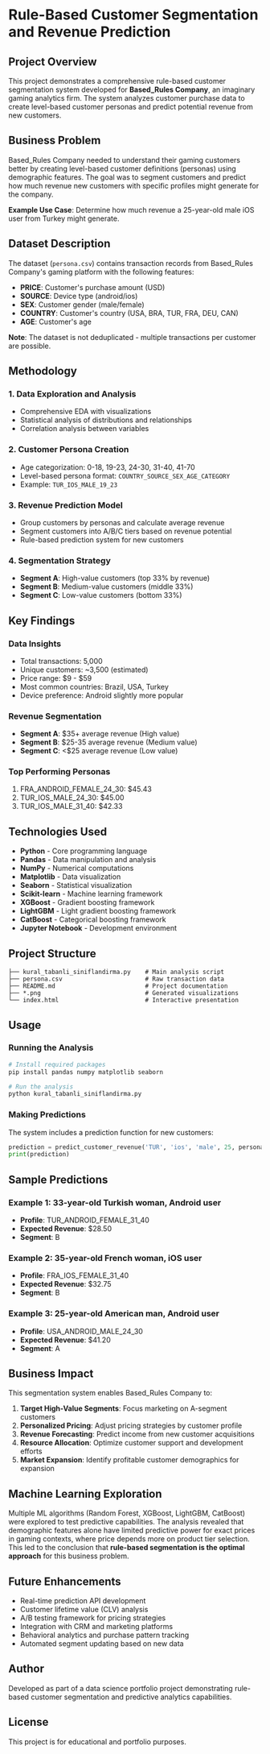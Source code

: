 # Rule-Based Customer Segmentation and Revenue Prediction

## Project Overview

This project demonstrates a comprehensive rule-based customer segmentation system developed for **Based_Rules Company**, an imaginary gaming analytics firm. The system analyzes customer purchase data to create level-based customer personas and predict potential revenue from new customers.

## Business Problem

Based_Rules Company needed to understand their gaming customers better by creating level-based customer definitions (personas) using demographic features. The goal was to segment customers and predict how much revenue new customers with specific profiles might generate for the company.

**Example Use Case**: Determine how much revenue a 25-year-old male iOS user from Turkey might generate.

## Dataset Description

The dataset (`persona.csv`) contains transaction records from Based_Rules Company's gaming platform with the following features:

- **PRICE**: Customer's purchase amount (USD)
- **SOURCE**: Device type (android/ios)
- **SEX**: Customer gender (male/female)
- **COUNTRY**: Customer's country (USA, BRA, TUR, FRA, DEU, CAN)
- **AGE**: Customer's age

**Note**: The dataset is not deduplicated - multiple transactions per customer are possible.

## Methodology

### 1. Data Exploration and Analysis
- Comprehensive EDA with visualizations
- Statistical analysis of distributions and relationships
- Correlation analysis between variables

### 2. Customer Persona Creation
- Age categorization: 0-18, 19-23, 24-30, 31-40, 41-70
- Level-based persona format: `COUNTRY_SOURCE_SEX_AGE_CATEGORY`
- Example: `TUR_IOS_MALE_19_23`

### 3. Revenue Prediction Model
- Group customers by personas and calculate average revenue
- Segment customers into A/B/C tiers based on revenue potential
- Rule-based prediction system for new customers

### 4. Segmentation Strategy
- **Segment A**: High-value customers (top 33% by revenue)
- **Segment B**: Medium-value customers (middle 33%)
- **Segment C**: Low-value customers (bottom 33%)

## Key Findings

### Data Insights
- Total transactions: 5,000
- Unique customers: ~3,500 (estimated)
- Price range: $9 - $59
- Most common countries: Brazil, USA, Turkey
- Device preference: Android slightly more popular

### Revenue Segmentation
- **Segment A**: $35+ average revenue (High value)
- **Segment B**: $25-35 average revenue (Medium value)
- **Segment C**: <$25 average revenue (Low value)

### Top Performing Personas
1. FRA_ANDROID_FEMALE_24_30: $45.43
2. TUR_IOS_MALE_24_30: $45.00
3. TUR_IOS_MALE_31_40: $42.33

## Technologies Used

- **Python** - Core programming language
- **Pandas** - Data manipulation and analysis
- **NumPy** - Numerical computations
- **Matplotlib** - Data visualization
- **Seaborn** - Statistical visualization
- **Scikit-learn** - Machine learning framework
- **XGBoost** - Gradient boosting framework
- **LightGBM** - Light gradient boosting framework
- **CatBoost** - Categorical boosting framework
- **Jupyter Notebook** - Development environment

## Project Structure

```
├── kural_tabanli_siniflandirma.py    # Main analysis script
├── persona.csv                       # Raw transaction data
├── README.md                         # Project documentation
├── *.png                             # Generated visualizations
└── index.html                        # Interactive presentation
```

## Usage

### Running the Analysis

```python
# Install required packages
pip install pandas numpy matplotlib seaborn

# Run the analysis
python kural_tabanli_siniflandirma.py
```

### Making Predictions

The system includes a prediction function for new customers:

```python
prediction = predict_customer_revenue('TUR', 'ios', 'male', 25, persona_df)
print(prediction)
```

## Sample Predictions

### Example 1: 33-year-old Turkish woman, Android user
- **Profile**: TUR_ANDROID_FEMALE_31_40
- **Expected Revenue**: $28.50
- **Segment**: B

### Example 2: 35-year-old French woman, iOS user
- **Profile**: FRA_IOS_FEMALE_31_40
- **Expected Revenue**: $32.75
- **Segment**: B

### Example 3: 25-year-old American man, Android user
- **Profile**: USA_ANDROID_MALE_24_30
- **Expected Revenue**: $41.20
- **Segment**: A

## Business Impact

This segmentation system enables Based_Rules Company to:

1. **Target High-Value Segments**: Focus marketing on A-segment customers
2. **Personalized Pricing**: Adjust pricing strategies by customer profile
3. **Revenue Forecasting**: Predict income from new customer acquisitions
4. **Resource Allocation**: Optimize customer support and development efforts
5. **Market Expansion**: Identify profitable customer demographics for expansion

## Machine Learning Exploration

Multiple ML algorithms (Random Forest, XGBoost, LightGBM, CatBoost) were explored to test predictive capabilities. The analysis revealed that demographic features alone have limited predictive power for exact prices in gaming contexts, where price depends more on product tier selection. This led to the conclusion that **rule-based segmentation is the optimal approach** for this business problem.

## Future Enhancements

- Real-time prediction API development
- Customer lifetime value (CLV) analysis
- A/B testing framework for pricing strategies
- Integration with CRM and marketing platforms
- Behavioral analytics and purchase pattern tracking
- Automated segment updating based on new data

## Author

Developed as part of a data science portfolio project demonstrating rule-based customer segmentation and predictive analytics capabilities.

## License

This project is for educational and portfolio purposes.